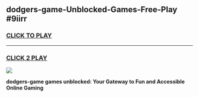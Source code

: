 
## dodgers-game-Unblocked-Games-Free-Play #9iirr
<h3>
<a href="https://us.freeplayer.one?title=dodgers-game&ref=9M">CLICK TO PLAY</a></h3>
<hr>

<h3>
<a href="https://us.freeplayer.one?title=dodgers-game&ref=9M">CLICK 2 PLAY</a>
  
</h3>

<a href="https://us.freeplayer.one?title=dodgers-game&ref=9M"><img src="https://clearcache.store/games.png"></a>


**dodgers-game games unblocked: Your Gateway to Fun and Accessible Online Gaming**
